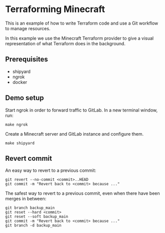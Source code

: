 # Terraforming Minecraft

This is an example of how to write Terraform code and use a Git workflow to manage resources.

In this example we use the Minecraft Terraform provider to give a visual representation of what Terraform does in the background.

## Prerequisites

- shipyard
- ngrok
- docker

## Demo setup

Start ngrok in order to forward traffic to GitLab. In a new terminal window, run:

```shell
make ngrok
```

Create a Minecraft server and GitLab instance and configure them.

```shell
make shipyard
```

## Revert commit

An easy way to revert to a previous commit:

```shell
git revert --no-commit <commit>..HEAD
git commit -m "Revert back to <commit> because ..."
```

The safest way to revert to a previous commit, even when there have been merges in between:

```shell
git branch backup_main
git reset --hard <commit>
git reset --soft backup_main
git commit -m "Revert back to <commit> because ..."
git branch -d backup_main
```
